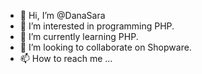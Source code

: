 - 👋 Hi, I’m @DanaSara
- 👀 I’m interested in programming PHP.
- 🌱 I’m currently learning PHP.
- 💞️ I’m looking to collaborate on Shopware.
- 📫 How to reach me ...

<!---
DanaSara/DanaSara is a ✨ special ✨ repository because its `README.md` (this file) appears on your GitHub profile.
You can click the Preview link to take a look at your changes.
--->
